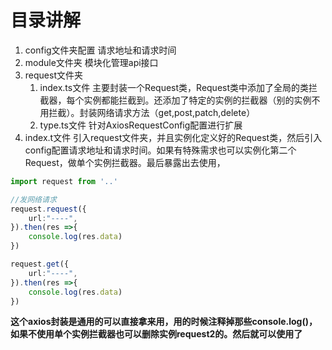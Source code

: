 # 目录讲解
1. config文件夹配置 请求地址和请求时间
2. module文件夹 模块化管理api接口
3. request文件夹
   1. index.ts文件 主要封装一个Request类，Request类中添加了全局的类拦截器，每个实例都能拦截到。还添加了特定的实例的拦截器（别的实例不用拦截）。封装网络请求方法（get,post,patch,delete）
   2. type.ts文件  针对AxiosRequestConfig配置进行扩展
4. index.t文件  引入request文件夹，并且实例化定义好的Request类，然后引入config配置请求地址和请求时间。如果有特殊需求也可以实例化第二个Request，做单个实例拦截器。最后暴露出去使用，
  ``` ts
  import request from '..'

  //发网络请求
  request.request({
      url:"----",
  }).then(res =>{
      console.log(res.data)
  })

  request.get({
      url:"----",
  }).then(res =>{
      console.log(res.data)
  })

  ```

  **这个axios封装是通用的可以直接拿来用，用的时候注释掉那些console.log()，如果不使用单个实例拦截器也可以删除实例request2的。然后就可以使用了**